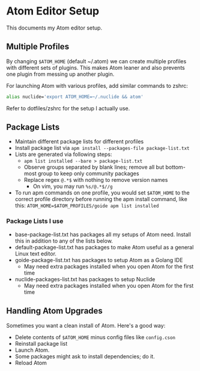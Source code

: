 # Atom Editor Setup

This documents my Atom editor setup.

## Multiple Profiles

By changing `$ATOM_HOME` (default ~/.atom) we can create multiple profiles with
different sets of plugins. This makes Atom leaner and also prevents one plugin
from messing up another plugin.

For launching Atom with various profiles, add similar commands to zshrc:
```bash
alias nuclide='export ATOM_HOME=~/.nuclide && atom'
```
Refer to dotfiles/zshrc for the setup I actually use.

## Package Lists

* Maintain different package lists for different profiles
* Install package list via `apm install --packages-file package-list.txt`
* Lists are generated via following steps:
  * `apm list installed --bare > package-list.txt`
  * Observe groups separated by blank lines; remove all but bottom-most group to
    keep only community packages
  * Replace regex `@.*$` with nothing to remove version names
    * On vim, you may run `%s/@.*$//g`
* To run apm commands on one profile, you would set `$ATOM_HOME` to the correct
  profile directory before running the apm install command, like this:
  `ATOM_HOME=$ATOM_PROFILES/goide apm list installed`

### Package Lists I use

* base-package-list.txt has packages all my setups of Atom need. Install this
  in addition to any of the lists below.
* default-package-list.txt has packages to make Atom useful as a general Linux
  text editor.
* goide-package-list.txt has packages to setup Atom as a Golang IDE
  * May need extra packages installed when you open Atom for the first time
* nuclide-packages-list.txt has packages to setup Nuclide
  * May need extra packages installed when you open Atom for the first time

## Handling Atom Upgrades

Sometimes you want a clean install of Atom. Here's a good way:

* Delete contents of `$ATOM_HOME` minus config files like `config.cson`
* Reinstall package list
* Launch Atom.
* Some packages might ask to install dependencies; do it.
* Reload Atom

